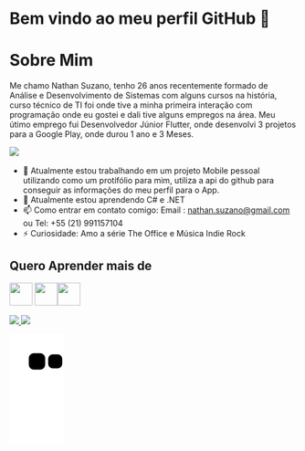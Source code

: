 # Bem vindo ao meu perfil GitHub 👋

# Sobre Mim 
Me chamo Nathan Suzano, tenho 26 anos recentemente formado de Análise e Desenvolvimento de Sistemas com alguns cursos na história, curso técnico de TI foi onde tive a minha primeira interação com programação onde eu gostei e dali tive alguns empregos na área. Meu útimo emprego fui Desenvolvedor Júnior Flutter, onde desenvolvi 3 projetos para a Google Play, onde durou 1 ano e 3 Meses.

<div>
<a href="https://www.linkedin.com/in/nathan-suzano-53a82910b/" target="_blank"><img src="https://img.shields.io/badge/-LinkedIn-%230077B5?style=for-the-badge&logo=linkedin&logoColor=white"  target="_blank"></a>
</div>



- 🔭 Atualmente estou trabalhando em um projeto Mobile pessoal utilizando como um protifólio para mim, utiliza a api do github para conseguir as informações do meu perfil para o App.
- 🌱 Atualmente estou aprendendo C# e .NET
- 📫 Como entrar em contato comigo:  Email : nathan.suzano@gmail.com ou Tel: +55 (21) 991157104
- ⚡ Curiosidade: Amo a série The Office e Música Indie Rock



## Quero Aprender mais de

<img src="https://cdn.jsdelivr.net/gh/devicons/devicon/icons/csharp/csharp-original.svg" width="40" height="40"/> <img src="https://cdn.jsdelivr.net/gh/devicons/devicon/icons/dot-net/dot-net-original-wordmark.svg" width="40" height="40"/><img src="https://cdn.jsdelivr.net/gh/devicons/devicon/icons/linux/linux-original.svg" width="40" height="40"/>


<div>
<a href="https://github.com/NSuzano">
<img height="180em" src="https://github-readme-stats.vercel.app/api/top-langs/?username=NSuzano&layout=compact&langs_count=7&theme=dracula"/>
<img height="180em" src="https://github-readme-stats.vercel.app/api?username=NSuzano&show_icons=true&theme=dracula&include_all_commits=true&count_private=true"/>
</div>
  
  

![Snake animation](https://github.com/NSuzano/NSuzano/blob/output/github-contribution-grid-snake.svg)


<!---
NSuzano/NSuzano is a ✨ special ✨ repository because its `README.md` (this file) appears on your GitHub profile.
You can click the Preview link to take a look at your changes.
--->
